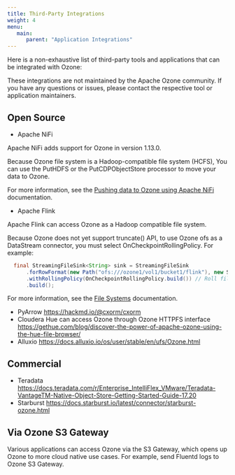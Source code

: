 ```yaml
---
title: Third-Party Integrations
weight: 4
menu:
   main:
      parent: "Application Integrations"
---
```

<!---
  Licensed to the Apache Software Foundation (ASF) under one or more
  contributor license agreements.  See the NOTICE file distributed with
  this work for additional information regarding copyright ownership.
  The ASF licenses this file to You under the Apache License, Version 2.0
  (the "License"); you may not use this file except in compliance with
  the License.  You may obtain a copy of the License at

      http://www.apache.org/licenses/LICENSE-2.0

  Unless required by applicable law or agreed to in writing, software
  distributed under the License is distributed on an "AS IS" BASIS,
  WITHOUT WARRANTIES OR CONDITIONS OF ANY KIND, either express or implied.
  See the License for the specific language governing permissions and
  limitations under the License.
-->

Here is a non-exhaustive list of third-party tools and applications that can be integrated with Ozone:

These integrations are not maintained by the Apache Ozone community. If you have any questions or issues, please contact the respective tool or application maintainers.

## Open Source

* Apache NiFi

Apache NiFi adds support for Ozone in version 1.13.0.

Because Ozone file system is a Hadoop-compatible file system (HCFS), You can use the PutHDFS or the PutCDPObjectStore processor to move your data to Ozone.

For more information, see the [Pushing data to Ozone using Apache NiFi](https://docs.cloudera.com/cfm/4.0.0/nifi-ozone/topics/cfm-nifi-ozone-move-data.html) documentation.
* Apache Flink

Apache Flink can access Ozone as a Hadoop compatible file system.

Because Ozone does not yet support truncate() API, to use Ozone ofs as a DataStream connector, you must select OnCheckpointRollingPolicy. For example:

```java
  final StreamingFileSink<String> sink = StreamingFileSink
      .forRowFormat(new Path("ofs:///ozone1/vol1/bucket1/flink"), new SimpleStringEncoder<String>("UTF-8"))
      .withRollingPolicy(OnCheckpointRollingPolicy.build()) // Roll file on checkpoint
      .build();
```

For more information, see the [File Systems](https://nightlies.apache.org/flink/flink-docs-stable/docs/deployment/filesystems/overview/) documentation.

* PyArrow https://hackmd.io/@cxorm/cxorm
* Cloudera Hue can access Ozone through Ozone HTTPFS interface https://gethue.com/blog/discover-the-power-of-apache-ozone-using-the-hue-file-browser/
* Alluxio https://docs.alluxio.io/os/user/stable/en/ufs/Ozone.html

## Commercial
* Teradata https://docs.teradata.com/r/Enterprise_IntelliFlex_VMware/Teradata-VantageTM-Native-Object-Store-Getting-Started-Guide-17.20
* Starburst https://docs.starburst.io/latest/connector/starburst-ozone.html

## Via Ozone S3 Gateway
Various applications can access Ozone via the S3 Gateway, which opens up Ozone to more cloud native use cases.
For example, send Fluentd logs to Ozone S3 Gateway.